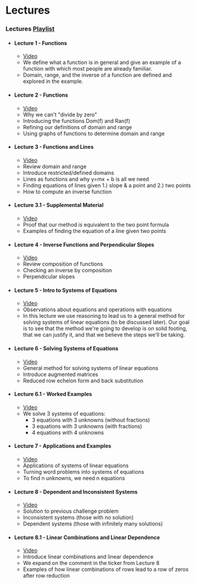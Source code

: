 # Lectures

### Lectures [Playlist](https://youtube.com/playlist?list=PLxooDkHFi8M1ezIgUbNYcjiJF9nD4QJb1)

- #### Lecture 1 - Functions
  - [Video](https://youtu.be/2jc2kaafnM8)
  - We define what a function is in general and give an example of a function with which most people are already familiar. 
  - Domain, range, and the inverse of a function are defined and explored in the example.
- #### Lecture 2 - Functions
  - [Video](https://youtu.be/IGcAJ0ljjfo)
  - Why we can't "divide by zero" 
  - Introducing the functions Dom(f) and Ran(f) 
  - Refining our definitions of domain and range
  - Using graphs of functions to determine domain and range
- #### Lecture 3 - Functions and Lines
  - [Video](https://youtu.be/AJ6wJL2BZwY)
  - Review domain and range
  - Introduce restricted/defined domains 
  - Lines as functions and why y=mx + b is all we need
  - Finding equations of lines given 1.) slope & a point and 2.) two points
  - How to compute an inverse function 
- #### Lecture 3.1 - Supplemental Material
  - [Video](https://youtu.be/LZ1XXlfsjLA)
  - Proof that our method is equivalent to the two point formula
  - Examples of finding the equation of a line given two points
- #### Lecture 4 - Inverse Functions and Perpendicular Slopes
  - [Video](https://youtu.be/7Os-yMh1gm4)
  - Review composition of functions
  - Checking an inverse by composition 
  - Perpendicular slopes
- #### Lecture 5 - Intro to Systems of Equations
  - [Video](https://youtu.be/GDsJ_sWwYjs)
  - Observations about equations and operations with equations
  - In this lecture we use reasoning to lead us to a general method for solving systems of linear equations (to be discussed later). Our goal is to see that the method we're going to develop is on solid footing, that we can justify it, and that we believe the steps we'll be taking. 
- #### Lecture 6 - Solving Systems of Equations
  - [Video](https://youtu.be/mt8U13GOb9U)
  - General method for solving systems of linear equations
  - Introduce augmented matrices 
  - Reduced row echelon form and back substitution 
- #### Lecture 6.1 - Worked Examples
  - [Video](https://youtu.be/s9fKdGApGls) 
  - We solve 3 systems of equations:
    - 3 equations with 3 unknowns (without fractions)
    - 3 equations with 3 unknowns (with fractions)
    - 4 equations with 4 unknowns
- #### Lecture 7 - Applications and Examples
  - [Video](https://youtu.be/j3nhZyxmk1Q)
  - Applications of systems of linear equations
  - Turning word problems into systems of equations 
  - To find n unknowns, we need n equations 
- #### Lecture 8 - Dependent and Inconsistent Systems
  - [Video](https://youtu.be/qQ136cHJMU4)
  - Solution to previous challenge problem 
  - Inconsistent systems (those with no solution)
  - Dependent systems (those with infinitely many solutions) 
- #### Lecture 8.1 - Linear Combinations and Linear Dependence
  - [Video](https://youtu.be/2YziuPeeJhk) 
  - Introduce linear combinations and linear dependence
  - We expand on the comment in the ticker from Lecture 8
  - Examples of how linear combinations of rows lead to a row of zeros after row reduction
